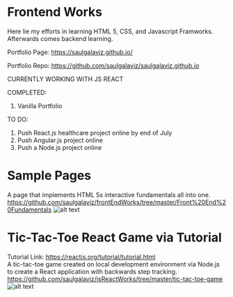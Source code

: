 # Frontend Works

Here lie my efforts in learning HTML 5, CSS, and Javascript Framworks. Afterwards comes backend learning.

Portfolio Page: https://saulgalaviz.github.io/

Portfolio Repo: https://github.com/saulgalaviz/saulgalaviz.github.io

CURRENTLY WORKING WITH JS REACT

COMPLETED:
1. Vanilla Portfolio

TO DO:
1. Push React.js healthcare project online by end of July
2. Push Angular.js project online
2. Push a Node.js project online 

# Sample Pages 
A page that implements HTML 5s interactive fundamentals all into one.
https://github.com/saulgalaviz/frontEndWorks/tree/master/Front%20End%20Fundamentals
![alt text](https://i.imgur.com/3Byov8U.png) 

# Tic-Tac-Toe React Game via Tutorial
Tutorial Link: https://reactjs.org/tutorial/tutorial.html  
A tic-tac-toe game created on local development environment via Node.js to create a React application with backwards step tracking.  
https://github.com/saulgalaviz/jsReactWorks/tree/master/tic-tac-toe-game  
![alt text](https://i.imgur.com/bmTLevD.jpg) 
